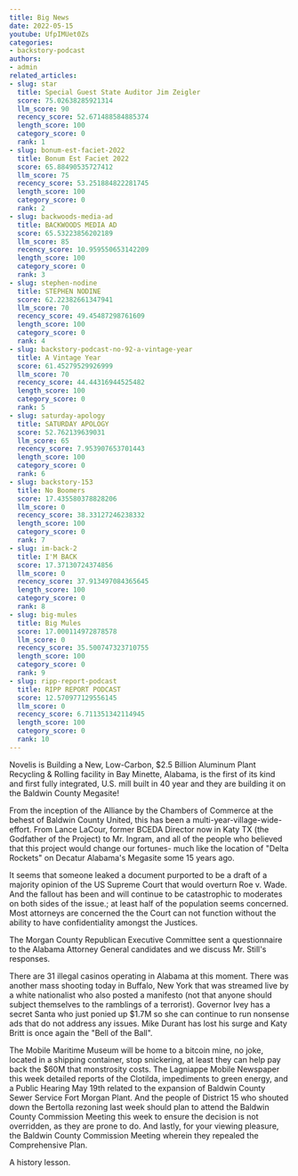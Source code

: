 ```yaml
---
title: Big News
date: 2022-05-15
youtube: UfpIMUet0Zs
categories:
- backstory-podcast
authors:
- admin
related_articles:
- slug: star
  title: Special Guest State Auditor Jim Zeigler
  score: 75.02638285921314
  llm_score: 90
  recency_score: 52.671488584885374
  length_score: 100
  category_score: 0
  rank: 1
- slug: bonum-est-faciet-2022
  title: Bonum Est Faciet 2022
  score: 65.88490535727412
  llm_score: 75
  recency_score: 53.251884822281745
  length_score: 100
  category_score: 0
  rank: 2
- slug: backwoods-media-ad
  title: BACKWOODS MEDIA AD
  score: 65.53223856202189
  llm_score: 85
  recency_score: 10.959550653142209
  length_score: 100
  category_score: 0
  rank: 3
- slug: stephen-nodine
  title: STEPHEN NODINE
  score: 62.22382661347941
  llm_score: 70
  recency_score: 49.45487298761609
  length_score: 100
  category_score: 0
  rank: 4
- slug: backstory-podcast-no-92-a-vintage-year
  title: A Vintage Year
  score: 61.45279529926999
  llm_score: 70
  recency_score: 44.44316944525482
  length_score: 100
  category_score: 0
  rank: 5
- slug: saturday-apology
  title: SATURDAY APOLOGY
  score: 52.762139639031
  llm_score: 65
  recency_score: 7.953907653701443
  length_score: 100
  category_score: 0
  rank: 6
- slug: backstory-153
  title: No Boomers
  score: 17.435580378828206
  llm_score: 0
  recency_score: 38.33127246238332
  length_score: 100
  category_score: 0
  rank: 7
- slug: im-back-2
  title: I'M BACK
  score: 17.37130724374856
  llm_score: 0
  recency_score: 37.913497084365645
  length_score: 100
  category_score: 0
  rank: 8
- slug: big-mules
  title: Big Mules
  score: 17.000114972878578
  llm_score: 0
  recency_score: 35.500747323710755
  length_score: 100
  category_score: 0
  rank: 9
- slug: ripp-report-podcast
  title: RIPP REPORT PODCAST
  score: 12.570977129556145
  llm_score: 0
  recency_score: 6.711351342114945
  length_score: 100
  category_score: 0
  rank: 10
---
```

Novelis is Building a New, Low-Carbon, $2.5 Billion Aluminum Plant Recycling & Rolling facility in Bay Minette, Alabama, is the first of its kind and first fully integrated, U.S. mill built in 40 year and they are building it on the Baldwin County Megasite!

From the inception of the Alliance by the Chambers of Commerce at the behest of Baldwin County United, this has been a multi-year-village-wide-effort. From Lance LaCour, former BCEDA Director now in Katy TX (the Godfather of the Project) to Mr. Ingram, and all of the people who believed that this project would change our fortunes- much like the location of "Delta Rockets" on Decatur Alabama's Megasite some 15 years ago.

It seems that someone leaked a document purported to be a draft of a majority opinion of the US Supreme Court that would overturn Roe v. Wade. And the fallout has been and will continue to be catastrophic to moderates on both sides of the issue.; at least half of the population seems concerned. Most attorneys are concerned the the Court can not function without the ability to have confidentiality amongst the Justices.

The Morgan County Republican Executive Committee sent a questionnaire to the Alabama Attorney General candidates and we discuss Mr. Still's responses.

There are 31 illegal casinos operating in Alabama at this moment. There was another mass shooting today in Buffalo, New York that was streamed live by a white nationalist who also posted a manifesto (not that anyone should subject themselves to the ramblings of a terrorist). Governor Ivey has a secret Santa who just ponied up $1.7M so she can continue to run nonsense ads that do not address any issues. Mike Durant has lost his surge and Katy Britt is once again the "Bell of the Ball".

The Mobile Maritime Museum will be home to a bitcoin mine, no joke, located in a shipping container, stop snickering, at least they can help pay back the $60M that monstrosity costs. The Lagniappe Mobile Newspaper this week detailed reports of the Clotilda, impediments to green energy, and a Public Hearing May 19th related to the expansion of Baldwin County Sewer Service Fort Morgan Plant. And the people of District 15 who shouted down the Bertolla rezoning last week should plan to attend the Baldwin County Commission Meeting this week to ensure the decision is not overridden, as they are prone to do. And lastly, for your viewing pleasure, the Baldwin County Commission Meeting wherein they repealed the Comprehensive Plan.

A history lesson.
